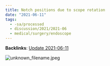 ```yaml
---
title: Notch positions due to scope rotation
date: "2021-06-11"
tags:
  - -sa/processed
  - discussion/2021/2021-06
  - medical/surgery/endoscope
---
```


**Backlinks**: [Update 2021-06-11](update-2021-06-11.md)

![unknown_filename.jpeg](./_resources/Notch_positions_due_to_scope_rotation.resources/unknown_filename.jpeg)

